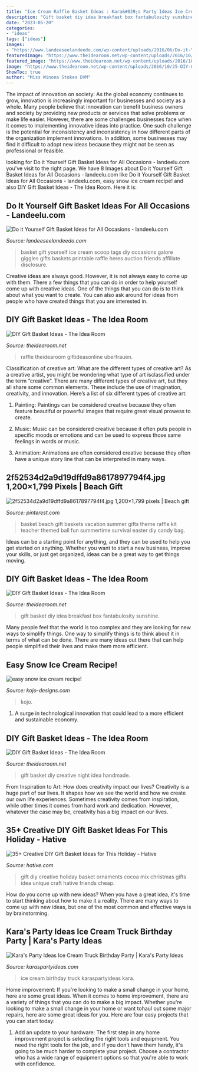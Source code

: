 ```yaml
---
title: "Ice Cream Raffle Basket Ideas : Kara&#039;s Party Ideas Ice Cream Truck Birthday Party"
description: "Gift basket diy idea breakfast box fantabulosity sunshine"
date: "2023-05-20"
categories:
- "ideas"
tags: ["ideas"]
images:
- "https://www.landeeseelandeedo.com/wp-content/uploads/2016/06/Do-it-Yourself-Gift-Basket-Ideas-for-all-Occassions-Heres-The-SCOOP-Ice-Cream-Gift-Basket-Idea-and-FREE-Printable-Ice-Cream-Tags-via-Giggles-Galore.jpg"
featuredImage: "https://www.theidearoom.net/wp-content/uploads/2016/10/25-DIY-Gift-Basket-Ideas.png"
featured_image: "https://www.theidearoom.net/wp-content/uploads/2016/10/35-creative-diy-gift-basket-ideas.jpg"
image: "https://www.theidearoom.net/wp-content/uploads/2016/10/25-DIY-Gift-Basket-Ideas.png"
ShowToc: true
author: "Miss Winona Stokes DVM"
---
```



The impact of innovation on society:
As the global economy continues to grow, innovation is increasingly important for businesses and society as a whole. Many people believe that innovation can benefit business owners and society by providing new products or services that solve problems or make life easier. However, there are some challenges businesses face when it comes to implementing innovative ideas into practice. One such challenge is the potential for inconsistency and inconsistency in how different parts of the organization implement innovations. In addition, some businesses may find it difficult to adopt new ideas because they might not be seen as professional or feasible.

	

		
looking for Do it Yourself Gift Basket Ideas for All Occasions - landeelu.com you've visit to the right page. We have 8 Images about Do it Yourself Gift Basket Ideas for All Occasions - landeelu.com like Do it Yourself Gift Basket Ideas for All Occasions - landeelu.com, easy snow ice cream recipe! and also DIY Gift Basket Ideas - The Idea Room. Here it is:
		
    
## Do It Yourself Gift Basket Ideas For All Occasions - Landeelu.com

<img loading=lazy src="https://www.landeeseelandeedo.com/wp-content/uploads/2016/06/Do-it-Yourself-Gift-Basket-Ideas-for-all-Occassions-Heres-The-SCOOP-Ice-Cream-Gift-Basket-Idea-and-FREE-Printable-Ice-Cream-Tags-via-Giggles-Galore.jpg" onerror="this.onerror=null;this.src='https://tse2.mm.bing.net/th?id=OIP.gJ_Wfln-q--eso5NeNH_-wHaLH&amp;pid=15.1';" alt="Do it Yourself Gift Basket Ideas for All Occasions - landeelu.com">

_Source: landeeseelandeedo.com_

>basket gift yourself ice cream scoop tags diy occasions galore giggles gifts baskets printable raffle heres auction friends affiliate disclosure. 

	

Creative ideas are always good. However, it is not always easy to come up with them. There a few things that you can do in order to help yourself come up with creative ideas. One of the things that you can do is to think about what you want to create. You can also ask around for ideas from people who have created things that you are interested in.

    
## DIY Gift Basket Ideas - The Idea Room

<img loading=lazy src="https://www.theidearoom.net/wp-content/uploads/2016/10/25-DIY-Gift-Basket-Ideas.png" onerror="this.onerror=null;this.src='https://tse3.mm.bing.net/th?id=OIP.TPTRY4OKaSJEPKmPSVLxigHaLH&amp;pid=15.1';" alt="DIY Gift Basket Ideas - The Idea Room">

_Source: theidearoom.net_

>raffle theidearoom giftideasonline uberfrauen. 

	

Classification of creative art: What are the different types of creative art?
As a creative artist, you might be wondering what type of art isclassified under the term “creative”. There are many different types of creative art, but they all share some common elements. These include the use of imagination, creativity, and innovation. Here’s a list of six different types of creative art:
1. Painting: Paintings can be considered creative because they often feature beautiful or powerful images that require great visual prowess to create.

2. Music: Music can be considered creative because it often puts people in specific moods or emotions and can be used to express those same feelings in words or music.

3. Animation: Animations are often considered creative because they often have a unique story line that can be interpreted in many ways.


    
## 2f52534d2a9d19dffd9a8617897794f4.jpg 1,200×1,799 Pixels | Beach Gift

<img loading=lazy src="http://i.pinimg.com/1200x/2f/52/53/2f52534d2a9d19dffd9a8617897794f4.jpg" onerror="this.onerror=null;this.src='https://tse4.mm.bing.net/th?id=OIP.DE4Cu1gPQj3z9pQnXYUNRAHaLG&amp;pid=15.1';" alt="2f52534d2a9d19dffd9a8617897794f4.jpg 1,200×1,799 pixels | Beach gift">

_Source: pinterest.com_

>basket beach gift baskets vacation summer gifts theme raffle kit teacher themed ball fun summertime survival easter diy candy bag. 

	

Ideas can be a starting point for anything, and they can be used to help you get started on anything. Whether you want to start a new business, improve your skills, or just get organized, ideas can be a great way to get things moving.

    
## DIY Gift Basket Ideas - The Idea Room

<img loading=lazy src="http://www.theidearoom.net/wp-content/uploads/2016/10/breakfast-basket-gift-1.1.jpg" onerror="this.onerror=null;this.src='https://tse4.mm.bing.net/th?id=OIP.p_6dX6q_g3hoKourXkwhPQHaKF&amp;pid=15.1';" alt="DIY Gift Basket Ideas - The Idea Room">

_Source: theidearoom.net_

>gift basket diy idea breakfast box fantabulosity sunshine. 

	

Many people feel that the world is too complex and they are looking for new ways to simplify things. One way to simplify things is to think about it in terms of what can be done. There are many ideas out there that can help people simplified their lives and make them more efficient.

    
## Easy Snow Ice Cream Recipe!

<img loading=lazy src="https://kojo-designs.com/wp-content/uploads/2017/12/IMG_1582.jpg" onerror="this.onerror=null;this.src='https://tse4.mm.bing.net/th?id=OIP.SjPqut4VmKaUQnZDKudUHAHaJ3&amp;pid=15.1';" alt="easy snow ice cream recipe!">

_Source: kojo-designs.com_

>kojo. 

	

1. A surge in technological innovation that could lead to a more efficient and sustainable economy. 

    
## DIY Gift Basket Ideas - The Idea Room

<img loading=lazy src="https://www.theidearoom.net/wp-content/uploads/2016/10/35-creative-diy-gift-basket-ideas.jpg" onerror="this.onerror=null;this.src='https://tse4.mm.bing.net/th?id=OIP.rfNI-04wl9OVbcNx5OA1NgHaLH&amp;pid=15.1';" alt="DIY Gift Basket Ideas - The Idea Room">

_Source: theidearoom.net_

>gift basket diy creative night idea handmade. 

	

From Inspiration to Art: How does creativity impact our lives?
Creativity is a huge part of our lives. It shapes how we see the world and how we create our own life experiences. Sometimes creativity comes from inspiration, while other times it comes from hard work and dedication. However, whatever the case may be, creativity has a big impact on our lives.

    
## 35+ Creative DIY Gift Basket Ideas For This Holiday - Hative

<img loading=lazy src="http://hative.com/wp-content/uploads/2015/11/diy-gift-basket-ideas/11-creative-diy-gift-basket-ideas.jpg" onerror="this.onerror=null;this.src='https://tse4.mm.bing.net/th?id=OIP.ub9TIgyz9SN2lHbaJHXKtwHaQW&amp;pid=15.1';" alt="35+ Creative DIY Gift Basket Ideas for This Holiday - Hative">

_Source: hative.com_

>gift diy creative holiday basket ornaments cocoa mix christmas gifts idea unique craft hative friends cheap. 

	

How do you come up with new ideas?
When you have a great idea, it's time to start thinking about how to make it a reality. There are many ways to come up with new ideas, but one of the most common and effective ways is by brainstorming.

    
## Kara&#039;s Party Ideas Ice Cream Truck Birthday Party | Kara&#039;s Party Ideas

<img loading=lazy src="https://karaspartyideas.com/wp-content/uploads/2017/12/Ice-Cream-Truck-Birthday-Party-via-Karas-Party-Ideas-KarasPartyIdeas.com29.jpg" onerror="this.onerror=null;this.src='https://tse2.mm.bing.net/th?id=OIP.g94uEf_Ov5Qx5b3sjBbodwHaJ3&amp;pid=15.1';" alt="Kara&#039;s Party Ideas Ice Cream Truck Birthday Party | Kara&#039;s Party Ideas">

_Source: karaspartyideas.com_

>ice cream birthday truck karaspartyideas kara. 

	

Home improvement: If you're looking to make a small change in your home, here are some great ideas.
When it comes to home improvement, there are a variety of things that you can do to make a big impact. Whether you're looking to make a small change in your home or want tohaul out some major repairs, here are some great ideas for you. Here are four easy projects that you can start today:
1) Add an update to your hardware: The first step in any home improvement project is selecting the right tools and equipment. You need the right tools for the job, and if you don't have them handy, it's going to be much harder to complete your project. Choose a contractor who has a wide range of equipment options so that you're able to work with confidence.

